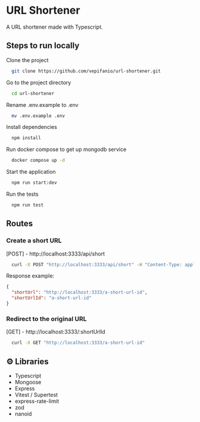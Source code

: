 # URL Shortener

A URL shortener made with Typescript.

## Steps to run locally

Clone the project

```bash
  git clone https://github.com/vepifanio/url-shortener.git
```

Go to the project directory

```bash
  cd url-shortener
```

Rename .env.example to .env

```bash
  mv .env.example .env
```

Install dependencies

```bash
  npm install
```

Run docker compose to get up mongodb service

```bash
  docker compose up -d
```

Start the application

```bash
  npm run start:dev
```

Run the tests

```bash
  npm run test
```

## Routes

### Create a short URL

[POST] - http://localhost:3333/api/short

```bash
  curl -X POST "http://localhost:3333/api/short" -H "Content-Type: application/json" -d '{ "originalUrl": "http://google.com" }'
```

Response example:

```json
{
  "shortUrl": "http://localhost:3333/a-short-url-id",
  "shortUrlId": "a-short-url-id"
}
```

### Redirect to the original URL

[GET] - http://localhost:3333/:shortUrlId

```bash
  curl -X GET "http://localhost:3333/a-short-url-id"
```

## ⚙️ Libraries

- Typescript
- Mongoose
- Express
- Vitest / Supertest
- express-rate-limit
- zod
- nanoid

